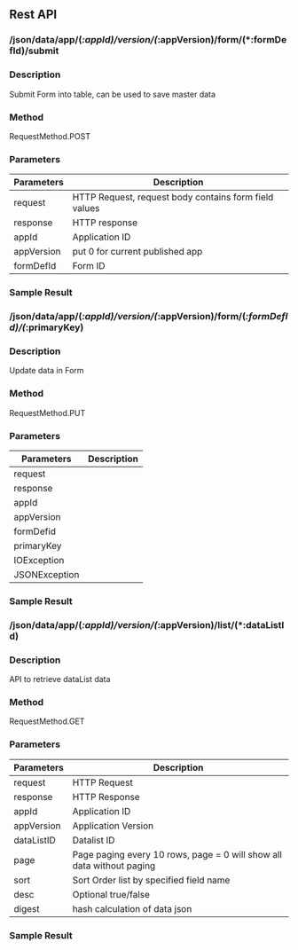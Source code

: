 ## Rest API ##



### /json/data/app/(*:appId)/version/(*:appVersion)/form/(*:formDefId)/submit
	
### Description ###

Submit Form into table, can be used to save master data

### Method ###

RequestMethod.POST

### Parameters ###

| Parameters | Description |
|---|---|
| request | HTTP Request, request body contains form field values |
| response | HTTP response |
| appId | Application ID |
| appVersion | put 0 for current published app |
| formDefId | Form ID |


### Sample Result ###
	

### /json/data/app/(*:appId)/version/(*:appVersion)/form/(*:formDefId)/(*:primaryKey)

### Description 

Update data in Form

### Method

RequestMethod.PUT

### Parameters 

| Parameters | Description |
|---|---|
| request |  |
| response |  |
| appId |  |
| appVersion |  |
| formDefid |  |
| primaryKey |  |
| IOException |  |
 JSONException |  |
 
### Sample Result



### /json/data/app/(*:appId)/version/(*:appVersion)/list/(*:dataListId)

### Description 

API to retrieve dataList data

### Method

RequestMethod.GET

### Parameters

| Parameters | Description |
|---|---|
| request | HTTP Request |
| response | HTTP Response |
| appId | Application ID |
| appVersion | Application Version |
| dataListID | Datalist ID |
| page | Page paging every 10 rows, page = 0 will show all data without paging |
| sort | Sort Order list by specified field name |
| desc | Optional true/false |
| digest | hash calculation of data json |

### Sample Result
